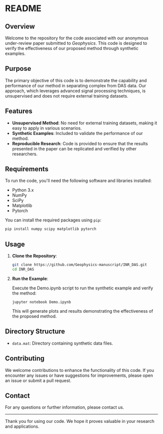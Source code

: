 # README

## Overview

Welcome to the repository for the code associated with our anonymous under-review paper submitted to *Geophysics*. This code is designed to verify the effectiveness of our proposed method through synthetic examples. 

## Purpose

The primary objective of this code is to demonstrate the capability and performance of our method in separating complex from DAS data. Our approach, which leverages advanced signal processing techniques, is unsupervised and does not require external training datasets.

## Features

- **Unsupervised Method**: No need for external training datasets, making it easy to apply in various scenarios.
- **Synthetic Examples**: Included to validate the performance of our method.
- **Reproducible Research**: Code is provided to ensure that the results presented in the paper can be replicated and verified by other researchers.

## Requirements

To run the code, you'll need the following software and libraries installed:

- Python 3.x
- NumPy
- SciPy
- Matplotlib
- Pytorch

You can install the required packages using `pip`:

```bash
pip install numpy scipy matplotlib pytorch
```

## Usage

1. **Clone the Repository**:

   ```bash
   git clone https://github.com/Geophysics-manuscript/INR_DAS.git
   cd INR_DAS
   ```

2. **Run the Example**:

   Execute the Demo.ipynb script to run the synthetic example and verify the method:

   ```
   jupyter notebook Demo.ipynb
   ```

   This will generate plots and results demonstrating the effectiveness of the proposed method.

## Directory Structure

- `data.mat`: Directory containing synthetic data files.

## Contributing

We welcome contributions to enhance the functionality of this code. If you encounter any issues or have suggestions for improvements, please open an issue or submit a pull request.

## Contact

For any questions or further information, please contact us.

---

Thank you for using our code. We hope it proves valuable in your research and applications.
